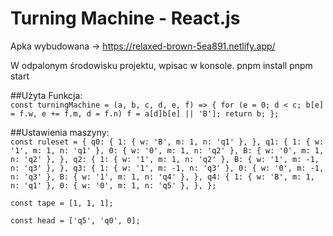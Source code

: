 # Turning Machine - React.js
Apka wybudowana -> https://relaxed-brown-5ea891.netlify.app/

W odpalonym środowisku projektu, wpisac w konsole.
pnpm install
pnpm start

##Użyta Funkcja: </br>
`const turningMachine = (a, b, c, d, e, f) => { for (e = 0; d < c; b[e] = f.w, e += f.m, d = f.n) f = a[d]b[e] || 'B']; return b; };`

##Ustawienia maszyny:</br>
`const ruleset = { q0: { 1: { w: 'B', m: 1, n: 'q1' }, }, q1: { 1: { w: '1', m: 1, n: 'q1' }, 0: { w: '0', m: 1, n: 'q2' }, B: { w: '0', m: 1, n: 'q2' }, }, q2: { 1: { w: '1', m: 1, n: 'q2' }, B: { w: '1', m: -1, n: 'q3' }, }, q3: { 1: { w: '1', m: -1, n: 'q3' }, 0: { w: '0', m: -1, n: 'q3' }, B: { w: '1', m: 1, n: 'q4' }, }, q4: { 1: { w: 'B', m: 1, n: 'q1' }, 0: { w: '0', m: 1, n: 'q5' }, }, };`

`const tape = [1, 1, 1];`

`const head = ['q5', 'q0', 0];`
